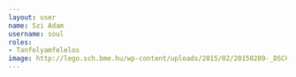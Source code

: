 ```yaml
---
layout: user
name: Szi Adam
username: soul
roles:
- Tanfolyamfelelos
image: http://lego.sch.bme.hu/wp-content/uploads/2015/02/20150209-_DSC6575-150x150.jpg
---
```

